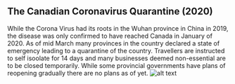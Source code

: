 ## The Canadian Coronavirus Quarantine (2020)

 While the Corona Virus had its roots in the Wuhan province in China in 2019, the disease was only confirmed to have reached Canada in January of 2020. As of mid March many provinces in the country declared a state of emergency leading to a quarantine of the country. Travellers are instructed to self isoolate for 14 days and many businesses deemed non-essential are to be closed temporarily.
 While some provincial governments have plans of reopening gradually there are no plans as of yet.
![alt text](https://upload.wikimedia.org/wikipedia/commons/thumb/9/9e/Port_Moody%2C_BC_-_playground_closed_with_COVID-19_signage.jpg/1280px-Port_Moody%2C_BC_-_playground_closed_with_COVID-19_signage.jpg)
